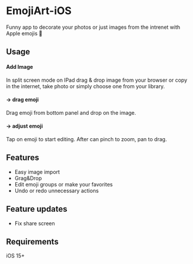 # EmojiArt-iOS
Funny app to decorate your photos or just images from the intrenet with Apple emojis 🤪
## Usage
#### Add Image 
In split screen mode on IPad drag & drop image from your browser or copy in the internet, take photo or simply choose one from your library.
#### -> drag emoji
Drag emoji from bottom panel and drop on the image.
#### -> adjust emoji
Tap on emoji to start editing. After can pinch to zoom, pan to drag.
## Features
 - Easy image import
 - Grag&Drop
 - Edit emoji groups or make your favorites
 - Undo or redo unnecessary actions
## Feature updates
- Fix share screen
## Requirements
iOS 15+
